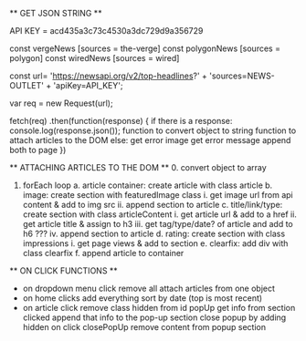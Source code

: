 ** GET JSON STRING **

  API KEY = acd435a3c73c4530a3dc729d9a356729

  const vergeNews [sources = the-verge]
  const polygonNews [sources = polygon]
  const wiredNews  [sources = wired]

  const  url= 'https://newsapi.org/v2/top-headlines?' +
            'sources=NEWS-OUTLET' +
            'apiKey=API_KEY';

  var req = new Request(url);

  fetch(req)
      .then(function(response) {
          if there is a response:
            console.log(response.json());
            function to convert object to string
            function to attach articles to the DOM
          else:
            get error image
            get error message
            append both to page
      })

** ATTACHING ARTICLES TO THE DOM **
0. convert object to array
1. forEach loop
    a. article container: create article with class article
    b. image: create section with featuredImage class
        i. get image url from api content & add to img src
        ii. append section to article
    c. title/link/type: create section with class articleContent
        i. get article url & add to a href
        ii. get article title & assign to h3
        iii. get tag/type/date? of article and add to h6 ???
        iv. append section to article
    d. rating: create section with class impressions
        i. get page views & add to section
    e. clearfix: add div with class clearfix
    f. append article to container

** ON CLICK FUNCTIONS **
- on dropdown menu click
    remove all
    attach articles from one object
- on home clicks
    add everything
    sort by date (top is most recent)
- on article click
      remove class hidden from id popUp
      get info from section clicked
      append that info to the pop-up section
    close popup by adding hidden on click closePopUp
      remove content from popup section
